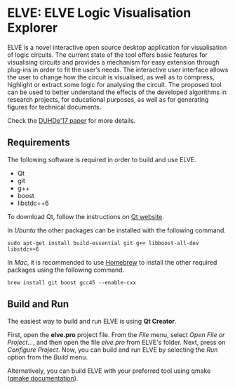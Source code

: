 # ELVE: ELVE Logic Visualisation Explorer

ELVE is a novel interactive open source desktop application for
visualisation of logic circuits. The current state of the tool offers basic
features for visualising circuits and provides a mechanism for easy
extension through plug-ins in order to fit the user’s needs. The
interactive user interface allows the user to change how the circuit is
visualised, as well as to compress, highlight or extract some logic for
analysing the circuit. The proposed tool can be used to better understand
the effects of the developed algorithms in research projects, for
educational purposes, as well as for generating figures for technical
documents.

Check the [DUHDe'17
paper](https://github.com/stdgregwar/elve/blob/master/duhde17-elve.pdf) for
more details.

## Requirements

The following software is required in order to build and use ELVE.

* Qt
* git
* g++
* boost
* libstdc++6

To download Qt, follow the instructions on
[Qt website](https://www.qt.io/download-open-source/).

In *Ubuntu* the other packages can be installed with the following command.

    sudo apt-get install build-essential git g++ libboost-all-dev libstdc++6

In *Mac*, it is recommended to use [Homebrew](http://brew.sh/) to install
the other required packages using the following command.

    brew install git boost gcc45 --enable-cxx

## Build and Run

The easiest way to build and run ELVE is using **Qt Creator**.

First, open the **elve.pro** project file. From the *File* menu, select
*Open File or Project...*, and then open the file *elve.pro* from ELVE's
folder. Next, press on *Configure Project*. Now, you can build and run
ELVE by selecting the *Run* option from the *Build* menu.

Alternatively, you can build ELVE with your preferred tool
using qmake ([qmake documentation](http://doc.qt.io/qt-4.8/qmake-tutorial.html)).

